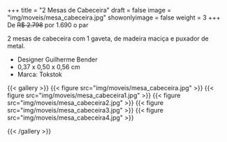 +++
title = "2 Mesas de Cabeceira"
draft = false
image = "img/moveis/mesa_cabeceira.jpg"
showonlyimage = false
weight = 3
+++
De ~~R$ 2.798~~ por <span class="price">1.690</span> o par

<!--more-->

2 mesas de cabeceira com 1 gaveta, de madeira maciça e puxador de metal.

- Designer Guilherme Bender
- 0,37 x 0,50 x 0,56 cm	
- Marca: Tokstok


{{< gallery >}}
{{< figure src="img/moveis/mesa_cabeceira.jpg" >}}
{{< figure src="img/moveis/mesa_cabeceira1.jpg" >}}
{{< figure src="img/moveis/mesa_cabeceira2.jpg" >}}
{{< figure src="img/moveis/mesa_cabeceira3.jpg" >}}
{{< figure src="img/moveis/mesa_cabeceira4.jpg" >}}


{{< /gallery >}}


